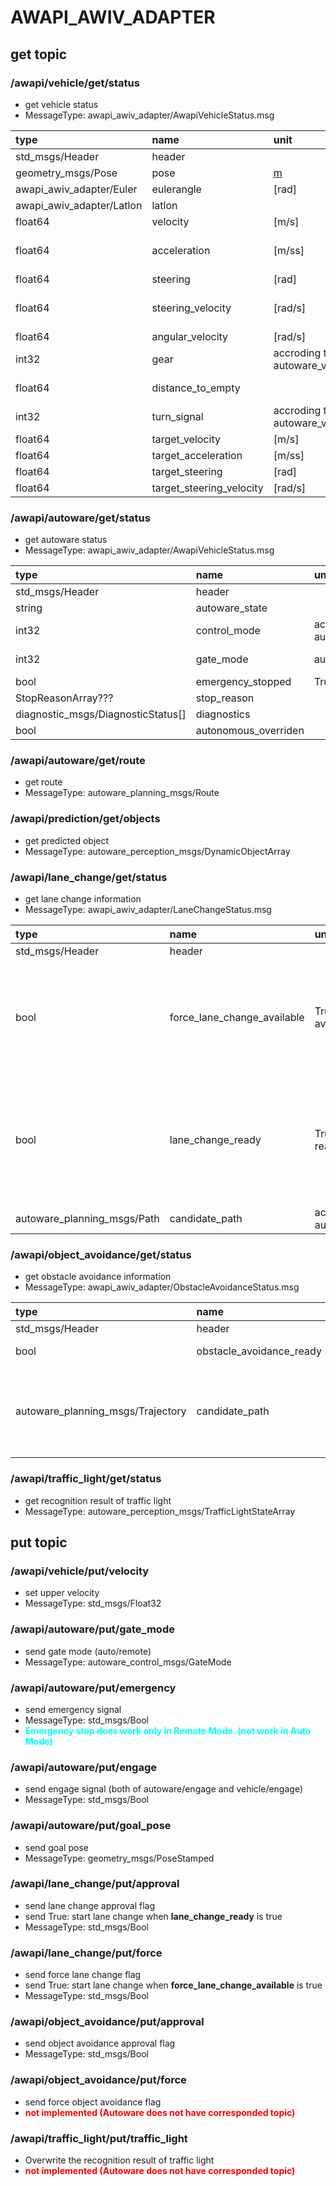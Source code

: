 # AWAPI_AWIV_ADAPTER

## get topic

### /awapi/vehicle/get/status

- get vehicle status
- MessageType: awapi_awiv_adapter/AwapiVehicleStatus.msg

| type                      | name                     | unit                                          | note                                         |
| :------------------------ | :----------------------- | :-------------------------------------------- | :------------------------------------------- |
| std_msgs/Header           | header                   |                                               |                                              |
| geometry_msgs/Pose        | pose                     | [m](position)                                 |                                              |
| awapi_awiv_adapter/Euler  | eulerangle               | [rad]                                         | roll/pitch/yaw                               |
| awapi_awiv_adapter/Latlon | latlon                   |                                               | lat/lon/alt                                  |
| float64                   | velocity                 | [m/s]                                         |                                              |
| float64                   | acceleration             | [m/ss]                                        | calculate from velocity in awapi_adapter     |
| float64                   | steering                 | [rad]                                         |                                              |
| float64                   | steering_velocity        | [rad/s]                                       | calculate from steering in awapi_adapter     |
| float64                   | angular_velocity         | [rad/s]                                       |                                              |
| int32                     | gear                     | accroding to autoware_vehicle_msgs/Shift      |                                              |
| float64                   | distance_to_empty        |                                               | <font color="Red">**not implemented**</font> |
| int32                     | turn_signal              | accroding to autoware_vehicle_msgs/TurnSignal |                                              |
| float64                   | target_velocity          | [m/s]                                         |                                              |
| float64                   | target_acceleration      | [m/ss]                                        |                                              |
| float64                   | target_steering          | [rad]                                         |                                              |
| float64                   | target_steering_velocity | [rad/s]                                       |                                              |

### /awapi/autoware/get/status

- get autoware status
- MessageType: awapi_awiv_adapter/AwapiVehicleStatus.msg

| type                               | name                 | unit                                           | note                                                   |
| :--------------------------------- | :------------------- | :--------------------------------------------- | :----------------------------------------------------- |
| std_msgs/Header                    | header               |                                                |                                                        |
| string                             | autoware_state       |                                                |                                                        |
| int32                              | control_mode         | accroding to autoware_vehicle_msgs/ControlMode | manual/auto (changed by /awapi/autoware/put/engage)    |
| int32                              | gate_mode            | autoware_vehicle_msgs/GateMode                 | auto/remote (it is valid only when control_mode=auto)) |
| bool                               | emergency_stopped    | True in emergency mode                         |                                                        |
| StopReasonArray???                 | stop_reason          |                                                | <font color="Red">**not implemented**</font>           |
| diagnostic_msgs/DiagnosticStatus[] | diagnostics          |                                                |                                                        |
| bool                               | autonomous_overriden |                                                | <font color="Red">**not implemented**</font>           |

### /awapi/autoware/get/route

- get route
- MessageType: autoware_planning_msgs/Route

### /awapi/prediction/get/objects

- get predicted object
- MessageType: autoware_perception_msgs/DynamicObjectArray

### /awapi/lane_change/get/status

- get lane change information
- MessageType: awapi_awiv_adapter/LaneChangeStatus.msg

| type                        | name                        | unit                                     | note                                                                               |
| :-------------------------- | :-------------------------- | :--------------------------------------- | :--------------------------------------------------------------------------------- |
| std_msgs/Header             | header                      |                                          |                                                                                    |
| bool                        | force_lane_change_available | True when lane change is avilable        | available: Physically lane changeable state (do not consider other vehicle)        |
| bool                        | lane_change_ready           | True when lane change is ready           | ready: State that ego-vehicle can change lane without collision with other vehicle |
| autoware_planning_msgs/Path | candidate_path              | according to autoware_planning_msgs/Path |                                                                                    |

### /awapi/object_avoidance/get/status

- get obstacle avoidance information
- MessageType: awapi_awiv_adapter/ObstacleAvoidanceStatus.msg

| type                              | name                     | unit                                           | note                                                  |
| :-------------------------------- | :----------------------- | :--------------------------------------------- | :---------------------------------------------------- |
| std_msgs/Header                   | header                   |                                                |                                                       |
| bool                              | obstacle_avoidance_ready | True when obstacle avoidance is ready          |                                                       |
| autoware_planning_msgs/Trajectory | candidate_path           | according to autoware_planning_msgs/Trajectory | Msg type is different from lane change candidate path |

### /awapi/traffic_light/get/status

- get recognition result of traffic light
- MessageType: autoware_perception_msgs/TrafficLightStateArray

## put topic

### /awapi/vehicle/put/velocity

- set upper velocity
- MessageType: std_msgs/Float32

### /awapi/autoware/put/gate_mode

- send gate mode (auto/remote)
- MessageType: autoware_control_msgs/GateMode

### /awapi/autoware/put/emergency

- send emergency signal
- MessageType: std_msgs/Bool
- <font color="Cyan">**Emergency stop does work only in Remote Mode. (not work in Auto Mode)**</font>

### /awapi/autoware/put/engage

- send engage signal (both of autoware/engage and vehicle/engage)
- MessageType: std_msgs/Bool

### /awapi/autoware/put/goal_pose

- send goal pose
- MessageType: geometry_msgs/PoseStamped

### /awapi/lane_change/put/approval

- send lane change approval flag
- send True: start lane change when **lane_change_ready** is true
- MessageType: std_msgs/Bool

### /awapi/lane_change/put/force

- send force lane change flag
- send True: start lane change when **force_lane_change_available** is true
- MessageType: std_msgs/Bool

### /awapi/object_avoidance/put/approval

- send object avoidance approval flag
- MessageType: std_msgs/Bool

### /awapi/object_avoidance/put/force

- send force object avoidance flag
- <font color="Red">**not implemented (Autoware does not have corresponded topic)**</font>

### /awapi/traffic_light/put/traffic_light

- Overwrite the recognition result of traffic light
- <font color="Red">**not implemented (Autoware does not have corresponded topic)**</font>
